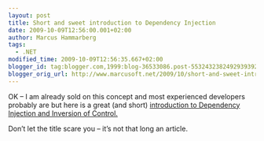 ```yaml
---
layout: post
title: Short and sweet introduction to Dependency Injection
date: 2009-10-09T12:56:00.001+02:00
author: Marcus Hammarberg
tags:
  - .NET
modified_time: 2009-10-09T12:56:35.667+02:00
blogger_id: tag:blogger.com,1999:blog-36533086.post-5532432382492939392
blogger_orig_url: http://www.marcusoft.net/2009/10/short-and-sweet-introduction-to.html
---
```



OK – I am already sold on this concept and most experienced developers
probably are but here is a great (and short) <a
href="http://blog.wekeroad.com/smackdown/200-page-manual-on-inversion-of-control-plus-or-minus-199/"
target="_blank">introduction to Dependency Injection and Inversion of
Control.</a>

Don’t let the title scare you – it’s not that long an article.
